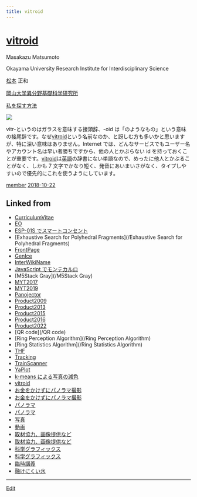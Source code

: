 ```yaml
---
title: vitroid
---
```


# [vitroid](/vitroid)

Masakazu Matsumoto

Okayama University Research Institute for Interdisciplinary Science

[松本](/松本) 正和

[岡山大学異分野基礎科学研究所](/岡山大学異分野基礎科学研究所)

[私を探す方法](/Tracking)

![](https://lh3.googleusercontent.com/-SaMpA8VH7Dk/AAAAAAAAAAI/AAAAAAAAApA/5UGpkOZM6aQ/photo.jpg)

vitr-というのはガラスを意味する接頭辞、-oid は「のようなもの」という意味の接尾辞です。なぜ[vitroid](/vitroid)という名前なのか、と訝しむ方も多いかと思いますが、特に深い意味はありません。Internet では、どんなサービスでもユーザー名やアカウント名は早い者勝ちですから、他の人とかぶらない id を持っておくことが重要です。[vitroid](/vitroid)は[英語](/英語)の辞書にない単語なので、めったに他人とかぶることがなく、しかも 7 文字でかなり短く、発音にあいまいさがなく、タイプしやすいので優先的にこれを使うようにしています。

[member](/member) [2018-10-22](/2018-10-22)

## Linked from

- [CurriculumVitae](/CurriculumVitae)
- [EO](/EO)
- [ESP-01S でスマートコンセント](/ESP-01Sでスマートコンセント)
- [Exhaustive Search for Polyhedral Fragments](/Exhaustive Search for Polyhedral Fragments)
- [FrontPage](/FrontPage)
- [GenIce](/GenIce)
- [InterWikiName](/InterWikiName)
- [JavaScript でモンテカルロ](/JavaScriptでモンテカルロ)
- [M5Stack Gray](/M5Stack Gray)
- [MYT2017](/MYT2017)
- [MYT2019](/MYT2019)
- [Panojector](/Panojector)
- [Product2009](/Product2009)
- [Product2013](/Product2013)
- [Product2015](/Product2015)
- [Product2016](/Product2016)
- [Product2022](/Product2022)
- [QR code](/QR code)
- [Ring Perception Algorithm](/Ring Perception Algorithm)
- [Ring Statistics Algorithm](/Ring Statistics Algorithm)
- [THF](/THF)
- [Tracking](/Tracking)
- [TrainScanner](/TrainScanner)
- [YaPlot](/YaPlot)
- [k-means による写真の減色](/k-meansによる写真の減色)
- [vitroid](/vitroid)
- [お金をかけずにパノラマ撮影](/お金をかけずにパノラマ撮影)
- [お金をかけずにパノラマ撮影](/お金をかけずにパノラマ撮影)
- [パノラマ](/パノラマ)
- [パノラマ](/パノラマ)
- [写真](/写真)
- [動画](/動画)
- [取材協力、画像提供など](/取材協力、画像提供など)
- [取材協力、画像提供など](/取材協力、画像提供など)
- [科学グラフィックス](/科学グラフィックス)
- [科学グラフィックス](/科学グラフィックス)
- [臨時講義](/臨時講義)
- [融けにくい氷](/融けにくい氷)

---

[Edit](https://github.com/vitroid/vitroid.github.io/edit/master/MD/vitroid.md)
